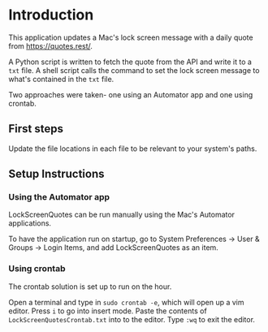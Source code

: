 # Introduction
This application updates a Mac's lock screen message with a daily quote from https://quotes.rest/.

A Python script is written to fetch the quote from the API and write it to a `txt` file. A shell script calls the command to set the lock screen message to what's contained in the `txt` file.

Two approaches were taken- one using an Automator app and one using crontab.

## First steps
Update the file locations in each file to be relevant to your system's paths. 

## Setup Instructions

### Using the Automator app
LockScreenQuotes can be run manually using the Mac's Automator applications.

To have the application run on startup, go to System Preferences -> User & Groups -> Login Items, and add LockScreenQuotes as an item.

### Using crontab
The crontab solution is set up to run on the hour. 

Open a terminal and type in `sudo crontab -e`, which will open up a vim editor. Press `i` to go into insert mode. Paste the contents of `LockScreenQuotesCrontab.txt` into to the editor. Type `:wq` to exit the editor. 
